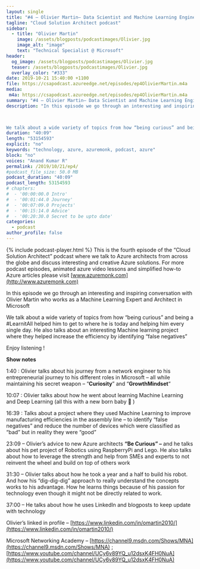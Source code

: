 ```yaml
---
layout: single
title: "#4 – Olivier Martin– Data Scientist and Machine Learning Engineer"
tagline: "Cloud Solution Architect podcast"
sidebar:
  - title: "Olivier Martin"
    image: /assets/blogposts/podcastimages/Olivier.jpg
    image_alt: "image"
    text: "Technical Specialist @ Microsoft"
header:
  og_image: /assets/blogposts/podcastimages/Olivier.jpg
  teaser: /assets/blogposts/podcastimages/Olivier.jpg
  overlay_color: "#333"
date: 2019-10-21 15:40:00 +1100
file: https://csapodcast.azureedge.net/episodes/ep4OlivierMartin.m4a
media: 
 m4a: https://csapodcast.azureedge.net/episodes/ep4OlivierMartin.m4a
summary: "#4 – Olivier Martin– Data Scientist and Machine Learning Engineer"
description: "In this episode we go through an interesting and inspiring conversation with Olivier Martin who works as a Machine Learning Expert and Architect in Microsoft

 

We talk about a wide variety of topics from how “being curious” and being a #LearnitAll helped him to get to where he is today and helping him every single day. He also talks about an interesting Machine learning project where they  helped increase the efficiency by identifying “false negatives” "
duration: "40:09" 
length: "53154593"
explicit: "no" 
keywords: "technology, azure, azuremonk, podcast, azure"
block: "no" 
voices: "Anand Kumar R"
permalink: /2019/10/21/ep4/
#podcast_file_size: 50.0 MB 
podcast_duration: "40:09" 
podcast_length: 53154593
# chapters:
#  - '00:00:00.0 Intro'
#  - '00:01:44.0 Journey'
#  - '00:07:09.0 Projects'
#  - '00:15:14.0 Advice'
#  - '00:20:30.0 Secret to be upto date'
categories:
  - podcast
author_profile: false
---
```


{% include podcast-player.html %}
This is the fourth episode of the “Cloud Solution Architect” podcast where we talk to Azure architects from across the globe and discuss interesting and creative Azure solutions. For more podcast episodes, animated azure video lessons and simplified how-to Azure articles please visit [www.azuremonk.com](http://www.azuremonk.com)

In this episode we go through an interesting and inspiring conversation with Olivier Martin who works as a Machine Learning Expert and Architect in Microsoft

We talk about a wide variety of topics from how “being curious” and being a #LearnitAll helped him to get to where he is today and helping him every single day. He also talks about an interesting Machine learning project where they helped increase the efficiency by identifying “false negatives”

Enjoy listening !

**Show notes**

1:40 : Olivier talks about his journey from a network engineer to his entrepreneurial journey to his different roles in Microsoft – all while maintaining his secret weapon – “**Curiosity**” and “**GrowthMindset**“

10:07 : Olivier talks about how he went about learning Machine Learning and Deep Learning (all this with a new born baby 🙂 )

16:39 : Talks about a project where they used Machine Learning to improve manufacturing efficiencies in the assembly line – to identify “false negatives” and reduce the number of devices which were classified as “bad” but in reality they were “good”

23:09 – Olivier’s advice to new Azure architects **“Be Curious” –** and he talks about his pet project of Robotics using RaspberryPi and Lego. He also talks about how to leverage the strength and help from SMEs and experts to not reinvent the wheel and build on top of others work

31:30 – Olivier talks about how he took a year and a half to build his robot. And how his “dig-dig-dig” approach to really understand the concepts works to his advantage. How he learns things because of his passion for technology even though it might not be directly related to work.

37:00 – He talks about how he uses LinkedIn and blogposts to keep update with technology

Olivier’s linked in profile – [https://www.linkedin.com/in/omartin2010/](https://www.linkedin.com/in/omartin2010/)

Microsoft Networking Academy – [https://channel9.msdn.com/Shows/MNA](https://channel9.msdn.com/Shows/MNA) ; [https://www.youtube.com/channel/UCy6v89YQ_u12dsxK4FH0NuA](https://www.youtube.com/channel/UCy6v89YQ_u12dsxK4FH0NuA)